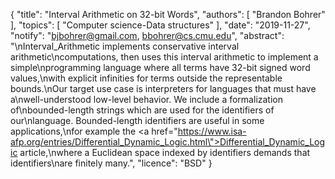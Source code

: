 {
    "title": "Interval Arithmetic on 32-bit Words",
    "authors": [
        "Brandon Bohrer"
    ],
    "topics": [
        "Computer science-Data structures"
    ],
    "date": "2019-11-27",
    "notify": "bjbohrer@gmail.com, bbohrer@cs.cmu.edu",
    "abstract": "\nInterval_Arithmetic implements conservative interval arithmetic\ncomputations, then uses this interval arithmetic to implement a simple\nprogramming language where all terms have 32-bit signed word values,\nwith explicit infinities for terms outside the representable bounds.\nOur target use case is interpreters for languages that must have a\nwell-understood low-level behavior.  We include a formalization of\nbounded-length strings which are used for the identifiers of our\nlanguage. Bounded-length identifiers are useful in some applications,\nfor example the <a href=\"https://www.isa-afp.org/entries/Differential_Dynamic_Logic.html\">Differential_Dynamic_Logic</a> article,\nwhere a Euclidean space indexed by identifiers demands that identifiers\nare finitely many.",
    "licence": "BSD"
}